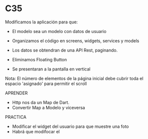 # C35

Modificamos la aplicación para que:
  - El modelo sea un modelo con datos de usuario
  - Organizamos el código en screens, widgets, services y models
  - Los datos se obtendran de una API Rest, paginando. 

  - Eliminamos Floating Button
  - Se presentaran a la pantalla en vertical

  Nota: El número de elementos de la página inicial debe cubrir toda el espacio 'asignado' para permitir el scroll
  
APRENDER
  - Http nos da un Map de Dart.
  - Convertir Map a Modelo y viceversa

PRACTICA
  - Modificar el widget del usuario para que muestre una foto
  - Habrá que modifocar el